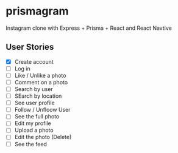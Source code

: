 # prismagram

Instagram clone with Express + Prisma + React and React Navtive


## User Stories
- [x] Create account
- [ ] Log in
- [ ] Like / Unlike a photo
- [ ] Comment on a photo
- [ ] Search by user
- [ ] SEarch by location
- [ ] See user profile
- [ ] Follow / Unfloow User
- [ ] See the full photo
- [ ] Edit my profile
- [ ] Upload a photo
- [ ] Edit the photo (Delete)
- [ ] See the feed